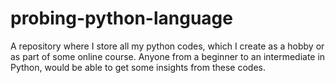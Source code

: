 # probing-python-language
A repository where I store all my python codes, which I create as a hobby or as part of some online course. Anyone from a beginner to an intermediate in Python, would be able to get some insights from these codes.

